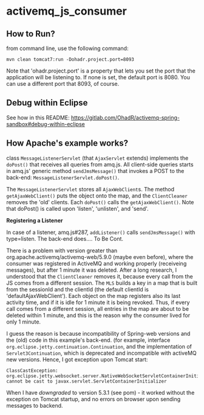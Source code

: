 # activemq_js_consumer

## How to Run?

from command line, use the following command:

	mvn clean tomcat7:run -Dohadr.project.port=8093

Note that 'ohadr.project.port' is a property that lets you set the port that the application will be listening to. If none is set, the default port is 8080. You can use a different port that 8093, of course.

## Debug within Eclipse

See how in this README: https://gitlab.com/OhadR/activemq-spring-sandbox#debug-within-eclipse

## How Apache's example works?

class `MessageListenerServlet` (that `AjaxServlet` extends) implements the `doPost()` that receives all queries from amq.js. All client-side queries starts in amq.js' generic method `sendJmsMessage()` that invokes a POST to the back-end: `MessageListenerServlet.doPost()`. 

The `MessageListenerServlet` stores all `AjaxWebClient`s. The method `getAjaxWebClient()` puts the object onto the map, and the `ClientCleaner` removes the 'old' clients. Each `doPost()` calls the `getAjaxWebClient()`. Note that doPost() is called upon 'listen', 'unlisten', and 'send'. 

**Registering a Listener**

In case of a listener, amq.js#287, `addListener()` calls `sendJmsMessage()` with type=listen. The back-end does.... To Be Cont.

There is a problem with version greater than org.apache.activemq/activemq-web/5.9.0 (maybe even before), where the consumer was registered in ActiveMQ and working properly (receiveing messages), but after 1 minute it was deleted. After a long research, I understood that the `ClientCleaner` removes it, because every call from the JS comes from a different session. The `MLS` builds a key in a map that is built from the sessionId and the clientId (the default clientId is 'defaultAjaxWebClient'). Each object on the map registers also its last activity time, and if it is idle for 1 minute it is being revoked. Thus, if every call comes from a different session, all entries in the map are about to be deleted within 1 minute, and this is the reason why the consumer lived for only 1 minute.

I guess the reason is because incompatibility of Spring-web versions and the (old) code in this example's back-end. (for example, interface `org.eclipse.jetty.continuation.Continuation`, and the implementation of `Servlet3Continuation`, which is deprecated and incompatible with activeMQ new versions. Hence, I got exception upon Tomcat start:

    ClassCastException: org.eclipse.jetty.websocket.server.NativeWebSocketServletContainerInitializer cannot be cast to javax.servlet.ServletContainerInitializer  
    
When I have *downgraded* to version 5.3.1 (see pom) - it worked without the exception on Tomcat startup, and no errors on browser upon sending messages to backend.